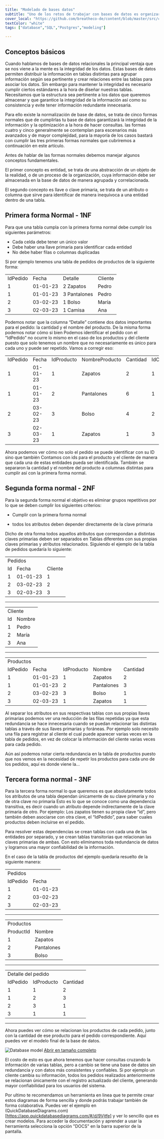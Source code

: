 ```yaml
---
title: "Modelado de bases datos"
subtitle: "Uno de los retos de trabajar con bases de datos es organizar la información en tablas de forma eficiente y que garantice la consistencia de los datos, para ello las formas normales no dicen que debemos cumplir para tener la base de datos mejor ordenada."
cover_local: "https://github.com/breatheco-de/content/blob/master/src/content/lesson/../../assets/images/4cc6fa0b-2530-4052-aa7e-8dac03788ac3.png?raw=true"
textColor: "white"
tags: ["database","SQL","Postgres","modeling"]

---
```


## Conceptos básicos

Cuando hablamos de bases de datos relacionales la principal ventaja que se nos viene a la mente es la integridad de los datos. Estas bases de datos permiten distribuir la información en tablas distintas para agrupar información según sea pertinente y crear relaciones entre las tablas para asociar los datos. Sin embargo para mantener la integridad es necesario cumplir ciertos estándares a la hora de diseñar nuestras tablas. Necesitamos que la estructura sea pertinente a los datos que queremos almacenar y que garantice la integridad de la información así como su consistencia y evite tener información redundante innecesaria.

Para ello existe la normalización de base de datos, se trata de cinco formas normales que de cumplirlas tu base de datos garantizará la integridad de la información y la optimización a la hora de hacer consultas. las formas cuatro y cinco generalmente se contemplan para escenarios más avanzados y de mayor complejidad, para la mayoría de los casos bastará con cumplir las tres primeras formas normales que cubriremos a continuación en este artículo.

Antes de hablar de las formas normales debemos manejar algunos conceptos fundamentales.

El primer concepto es entidad, se trata de una abstracción de un objeto de la realidad, o de un proceso de la organización, cuya información debe ser almacenada en la base de datos de manera agrupada y correlacionada.

El segundo concepto es llave o clave primaria, se trata de un atributo o columna que sirve para identificar de manera inequívoca a una entidad dentro de una tabla.

## Primera forma Normal - 1NF

Para que una tabla cumpla con la primera forma normal debe cumplir los siguientes parámetros:


* Cada celda debe tener un único valor
* Debe haber una llave primaria para identificar cada entidad
* No debe haber filas o columnas duplicadas 

Si por ejemplo tenemos una tabla de pedidos de productos de la siguiente forma:

<table>
  <tr>
   <td>IdPedido 
   </td>
   <td>Fecha
   </td>
   <td>Detalle
   </td>
   <td>Cliente
   </td>
  </tr>
  <tr>
   <td>1
   </td>
   <td>01-01-23
   </td>
   <td>2 Zapatos
   </td>
   <td>Pedro
   </td>
  </tr>
  <tr>
   <td>1
   </td>
   <td>01-01-23
   </td>
   <td>3 Pantalones
   </td>
   <td>Pedro
   </td>
  </tr>
  <tr>
   <td>2
   </td>
   <td>03-02-23
   </td>
   <td>1 Bolso
   </td>
   <td>María
   </td>
  </tr>
  <tr>
   <td>3
   </td>
   <td>02-03-23
   </td>
   <td>1 Camisa
   </td>
   <td>Ana
   </td>
  </tr>
</table>

Podemos notar que la columna “Detalle” contiene dos datos importantes para el pedido: la cantidad y el nombre del producto. De la misma forma podemos notar cómo si bien Podemos identificar el pedido con el “IdPedido” no ocurre lo mismo en el caso de los productos y del cliente puesto que solo tenemos un nombre que no necesariamente es único para cada uno y puede ser repetido. Vamos a corregir eso:

<table>
  <tr>
   <td>IdPedido 
   </td>
   <td>Fecha
   </td>
   <td>IdProducto
   </td>
   <td>NombreProducto
   </td>
   <td>Cantidad
   </td>
   <td>IdCliente
   </td>
   <td>Cliente
   </td>
  </tr>
  <tr>
   <td>1
   </td>
   <td>01-01-23
   </td>
   <td>1
   </td>
   <td>Zapatos
   </td>
   <td>2
   </td>
   <td>1
   </td>
   <td>Pedro
   </td>
  </tr>
  <tr>
   <td>1
   </td>
   <td>01-01-23
   </td>
   <td>2
   </td>
   <td>Pantalones
   </td>
   <td>6
   </td>
   <td>1
   </td>
   <td>Pedro
   </td>
  </tr>
  <tr>
   <td>2
   </td>
   <td>03-02-23
   </td>
   <td>3
   </td>
   <td>Bolso 
   </td>
   <td>4
   </td>
   <td>2
   </td>
   <td>María
   </td>
  </tr>
  <tr>
   <td>3
   </td>
   <td>02-03-23
   </td>
   <td>1
   </td>
   <td>Zapatos
   </td>
   <td>1
   </td>
   <td>3
   </td>
   <td>Ana
   </td>
  </tr>
</table>

Ahora podemos ver cómo no solo el pedido se puede identificar con su ID sino que también Contamos con ids para el producto y el cliente de manera que cada una de estas entidades pueda ser identificada. También se separaron la cantidad y el nombre del producto a columnas distintas para cumplir así con la primera forma normal.

## Segunda forma normal - 2NF

Para la segunda forma normal el objetivo es eliminar grupos repetitivos por lo que se deben cumplir los siguientes criterios:

* Cumplir con la primera forma normal

* todos los atributos deben depender directamente de la clave primaria

Dicho de otra forma todos aquellos atributos que correspondan a distintas claves primarias deben ser separados en Tablas diferentes con sus propias claves primarias y atributos relacionados. Siguiendo el ejemplo de la tabla de pedidos quedaría lo siguiente:

<table>
  <tr>
   <td colspan="2" >Pedidos
   </td>
   <td>
   </td>
  </tr>
  <tr>
   <td>Id
   </td>
   <td>Fecha 
   </td>
   <td>Cliente
   </td>
  </tr>
  <tr>
   <td>1
   </td>
   <td>01-01-23
   </td>
   <td>1
   </td>
  </tr>
  <tr>
   <td>2
   </td>
   <td>03-02-23
   </td>
   <td>2
   </td>
  </tr>
  <tr>
   <td>3
   </td>
   <td>02-03-23
   </td>
   <td>3
   </td>
  </tr>
</table>

---

<table>
  <tr>
   <td colspan="2" >Cliente
   </td>
  </tr>
  <tr>
   <td>Id
   </td>
   <td>Nombre
   </td>
  </tr>
  <tr>
   <td>1
   </td>
   <td>Pedro
   </td>
  </tr>
  <tr>
   <td>2
   </td>
   <td>María
   </td>
  </tr>
  <tr>
   <td>3
   </td>
   <td>Ana
   </td>
  </tr>
</table>

---

<table>
  <tr>
   <td colspan="5" >Productos
   </td>
  </tr>
  <tr>
   <td>IdPedido
   </td>
   <td>Fecha
   </td>
   <td>IdProducto
   </td>
   <td>Nombre
   </td>
   <td>Cantidad
   </td>
  </tr>
  <tr>
   <td>1
   </td>
   <td>01-01-23
   </td>
   <td>1
   </td>
   <td>Zapatos
   </td>
   <td>2
   </td>
  </tr>
  <tr>
   <td>1
   </td>
   <td>01-01-23
   </td>
   <td>2
   </td>
   <td>Pantalones
   </td>
   <td>3
   </td>
  </tr>
  <tr>
   <td>2
   </td>
   <td>03-02-23
   </td>
   <td>3
   </td>
   <td>Bolso 
   </td>
   <td>1
   </td>
  </tr>
  <tr>
   <td>3
   </td>
   <td>02-03-23
   </td>
   <td>1
   </td>
   <td>Zapatos
   </td>
   <td>1
   </td>
  </tr>
</table>


Al separar los atributos en sus respectivas tablas con sus propias llaves primarias podemos ver una reducción de las filas repetidas ya que esta redundancia se hace innecesaria cuando se puedan relacionar las distintas tablas a través de sus llaves primarias y foráneas. Por ejemplo solo necesito una fila para registrar al cliente el cual puede aparecer varias veces en la tabla de pedidos, en vez de colocar la información del cliente varias veces para cada pedido.

Aún así podemos notar cierta redundancia en la tabla de productos puesto que nos vemos en la necesidad de repetir los productos para cada uno de los pedidos, aquí es donde viene la…

## Tercera forma normal - 3NF

Para la tercera forma normal lo que queremos es que absolutamente todos los atributos de una tabla dependan únicamente de su clave primaria y no de otra clave no primaria Esto es lo que se conoce como una dependencia transitiva, es decir cuando un atributo depende indirectamente de la clave primaria de otro. Por ejemplo: Los zapatos tienen su propia clave “id”, pero también deben asociarse con otra clave, el “IdPedido”, para saber cuales productos deben incluirse en el pedido.

Para resolver estas dependencias se crean tablas con cada una de las entidades por separado, y se crean tablas transitorias que relacionan las claves primarias de ambas. Con esto eliminamos toda redundancia de datos y logramos una mayor confiabilidad de la información. 

En el caso de la tabla de productos del ejemplo quedaría resuelto de la siguiente manera:


<table>
  <tr>
   <td colspan="2" >Pedidos
   </td>
  </tr>
  <tr>
   <td>IdPedido
   </td>
   <td>Fecha
   </td>
  </tr>
  <tr>
   <td>1
   </td>
   <td>01-01-23
   </td>
  </tr>
  <tr>
   <td>2
   </td>
   <td>03-02-23
   </td>
  </tr>
  <tr>
   <td>3
   </td>
   <td>02-03-23
   </td>
  </tr>
</table>

---

<table>
  <tr>
   <td colspan="2" >Productos
   </td>
  </tr>
  <tr>
   <td>ProductId
   </td>
   <td>Nombre
   </td>
  </tr>
  <tr>
   <td>1
   </td>
   <td>Zapatos
   </td>
  </tr>
  <tr>
   <td>2
   </td>
   <td>Pantalones
   </td>
  </tr>
  <tr>
   <td>3
   </td>
   <td>Bolso 
   </td>
  </tr>
</table>

---

<table>
  <tr>
   <td colspan="3" >Detalle del pedido
   </td>
  </tr>
  <tr>
   <td>IdPedido
   </td>
   <td>IdProducto
   </td>
   <td>Cantidad
   </td>
  </tr>
  <tr>
   <td>1
   </td>
   <td>1
   </td>
   <td>2
   </td>
  </tr>
  <tr>
   <td>1
   </td>
   <td>2
   </td>
   <td>3
   </td>
  </tr>
  <tr>
   <td>2
   </td>
   <td>3
   </td>
   <td>1
   </td>
  </tr>
  <tr>
   <td>3
   </td>
   <td>1
   </td>
   <td>1
   </td>
  </tr>
</table>

---

Ahora puedes ver cómo se relacionan los productos de cada pedido, junto con la cantidad de ese producto para el pedido correspondiente. Aquí puedes ver el modelo final de la base de datos.

![Database model](https://raw.githubusercontent.com/breatheco-de/content/master/src/assets/images/database-model.png)
[Abrir en tamaño completo](https://raw.githubusercontent.com/breatheco-de/content/master/src/assets/svg/databaseModel.svg)

El costo de esto es que ahora tenemos que hacer consultas cruzando la información de varias tablas, pero a cambio se tiene una base de datos sin redundancia y con datos más consistentes y confiables. Si por ejemplo un cliente cambia su información, todos los pedidos realizados anteriormente se relacionan únicamente con el registro actualizado del cliente, generando mayor confiabilidad para los usuarios del sistema.

Por ultimo te recomendamos un herramienta en linea que te permite crear estos diagramas de forma sencilla y donde podrás trabajar también de forma colaborativa. Puedes ver el ejemplo en (QuickDatabaseDiagrams.com)[https://app.quickdatabasediagrams.com/#/d/9Vjtfe] y ver lo sencillo que es crear modelos. Para acceder la documentación y aprender a usar la herramienta selecciona la opción "DOCS" en la barra superior de la pantalla.

